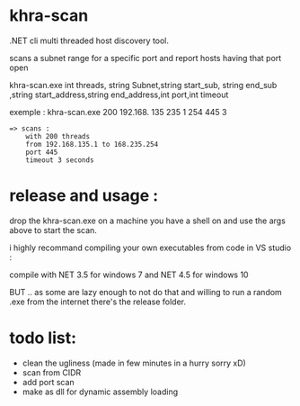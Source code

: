 # khra-scan
.NET cli multi threaded host discovery tool.

scans a subnet range for a specific port and report hosts having that port open
 
khra-scan.exe int threads, string Subnet,string start_sub, string end_sub ,string start_address,string end_address,int port,int timeout

exemple :
khra-scan.exe 200 192.168. 135 235 1 254 445 3

```
=> scans :
    with 200 threads
    from 192.168.135.1 to 168.235.254 
    port 445
    timeout 3 seconds
```
# release and usage :

drop the khra-scan.exe on a machine you have a shell on and use the args above to start the scan.

i highly recommand compiling your own executables from code in VS studio :

compile with NET 3.5 for windows 7
and NET 4.5 for windows 10


BUT .. as some are lazy enough to not do that and willing to run a random .exe from the internet there's the release folder.
 
# todo list:
- clean the ugliness (made in few minutes in a hurry sorry xD)
- scan from CIDR
- add port scan
- make as dll for dynamic assembly loading
